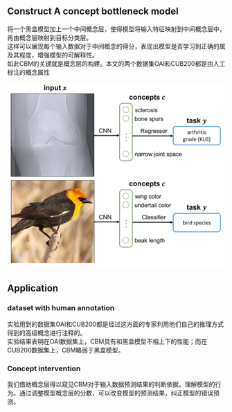 
## Construct A concept bottleneck model

将一个黑盒模型加上一个中间概念层，使得模型将输入特征映射到中间概念层中，再由概念层映射到目标分类层。    
这样可以展现每个输入数据对于中间概念的得分，表现出模型是否学习到正确的属及其程度，增强模型的可解释性。    
如此CBM的关键就是概念层的构建。本文的两个数据集OAI和CUB200都是由人工标注的概念属性

![Alt text](image.png)
## Application

### dataset with human annotation

实验用到的数据集OAI和CUB200都是经过这方面的专家利用他们自己的推理方式得到的高级概念进行注释的。   
实验结果表明在OAI数据集上，CBM具有和黑盒模型不相上下的性能；而在CUB200数据集上，CBM略弱于黑盒模型。    

### Concept intervention

我们借助概念层得以窥见CBM对于输入数据预测结果的判断依据，理解模型的行为。通过调整模型概念层的分数，可以改变模型的预测结果，纠正模型的错误预测。
